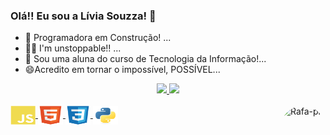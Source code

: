 ### Olá!! Eu sou a Lívia Souzza! 👋


- 🔭 Programadora em Construção! ...
- 🏃‍♀️ I'm unstoppable!! ...
- 💬 Sou uma aluna do curso de Tecnologia da Informação!...
- 😄Acredito em tornar o impossível, POSSÍVEL...
<div align="center">
  <a href="https://github.com/liviasouzza">
  <img height="150em" src="https://github-readme-stats.vercel.app/api?username=liviasouzza&show_icons=true&theme=dracula&include_all_commits=true&count_private=true"/>
  <img height="120em" src="https://github-readme-stats.vercel.app/api/top-langs/?username=liviasouzza&layout=compact&langs_count=7&theme=dracula"/>
</div>
<div style="display: inline_block"><br>
  <img align="center" alt="Rafa-Js" height="30" width="40" src="https://raw.githubusercontent.com/devicons/devicon/master/icons/javascript/javascript-plain.svg">
  <img align="center" alt="Rafa-HTML" height="30" width="40" src="https://raw.githubusercontent.com/devicons/devicon/master/icons/html5/html5-original.svg">
  <img align="center" alt="Rafa-CSS" height="30" width="40" src="https://raw.githubusercontent.com/devicons/devicon/master/icons/css3/css3-original.svg">
  <img align="center" alt="Rafa-Python" height="30" width="40" src="https://raw.githubusercontent.com/devicons/devicon/master/icons/python/python-original.svg">
  <img align="right" alt="Rafa-pic" height="150" style="border-radius:50px;" src="https://media4.giphy.com/media/DfjLXrX0NeagLlqFx7/giphy.gif?cid=790b7611cf6945767f74ffe3a31e026f2376daf2bfdc44dc&rid=giphy.gif&ct=s">
</div>
  
  #
  
